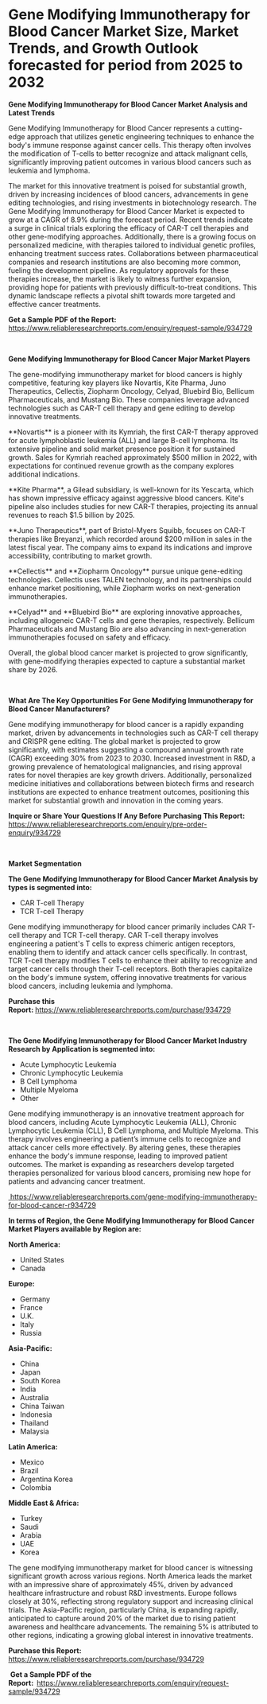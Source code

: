 <p><h1>Gene Modifying Immunotherapy for Blood Cancer Market Size, Market Trends, and Growth Outlook forecasted for period from 2025 to 2032</h1></p><p><strong>Gene Modifying Immunotherapy for Blood Cancer Market Analysis and Latest Trends</strong></p>
<p><p>Gene Modifying Immunotherapy for Blood Cancer represents a cutting-edge approach that utilizes genetic engineering techniques to enhance the body's immune response against cancer cells. This therapy often involves the modification of T-cells to better recognize and attack malignant cells, significantly improving patient outcomes in various blood cancers such as leukemia and lymphoma. </p><p>The market for this innovative treatment is poised for substantial growth, driven by increasing incidences of blood cancers, advancements in gene editing technologies, and rising investments in biotechnology research. The Gene Modifying Immunotherapy for Blood Cancer Market is expected to grow at a CAGR of 8.9% during the forecast period. Recent trends indicate a surge in clinical trials exploring the efficacy of CAR-T cell therapies and other gene-modifying approaches. Additionally, there is a growing focus on personalized medicine, with therapies tailored to individual genetic profiles, enhancing treatment success rates. Collaborations between pharmaceutical companies and research institutions are also becoming more common, fueling the development pipeline. As regulatory approvals for these therapies increase, the market is likely to witness further expansion, providing hope for patients with previously difficult-to-treat conditions. This dynamic landscape reflects a pivotal shift towards more targeted and effective cancer treatments.</p></p>
<p><strong>Get a Sample PDF of the Report:&nbsp;</strong> <a href="https://www.reliableresearchreports.com/enquiry/request-sample/934729?utm_campaign=31&utm_medium=2&utm_source=Github&utm_content=ia&utm_term=18042025&utm_id=gene-modifying-immunotherapy-for-blood-cancer">https://www.reliableresearchreports.com/enquiry/request-sample/934729</a></p>
<p>&nbsp;</p>
<p><strong>Gene Modifying Immunotherapy for Blood Cancer Major Market Players</strong></p>
<p><p>The gene-modifying immunotherapy market for blood cancers is highly competitive, featuring key players like Novartis, Kite Pharma, Juno Therapeutics, Cellectis, Ziopharm Oncology, Celyad, Bluebird Bio, Bellicum Pharmaceuticals, and Mustang Bio. These companies leverage advanced technologies such as CAR-T cell therapy and gene editing to develop innovative treatments.</p><p>**Novartis** is a pioneer with its Kymriah, the first CAR-T therapy approved for acute lymphoblastic leukemia (ALL) and large B-cell lymphoma. Its extensive pipeline and solid market presence position it for sustained growth. Sales for Kymriah reached approximately $500 million in 2022, with expectations for continued revenue growth as the company explores additional indications.</p><p>**Kite Pharma**, a Gilead subsidiary, is well-known for its Yescarta, which has shown impressive efficacy against aggressive blood cancers. Kite's pipeline also includes studies for new CAR-T therapies, projecting its annual revenues to reach $1.5 billion by 2025.</p><p>**Juno Therapeutics**, part of Bristol-Myers Squibb, focuses on CAR-T therapies like Breyanzi, which recorded around $200 million in sales in the latest fiscal year. The company aims to expand its indications and improve accessibility, contributing to market growth.</p><p>**Cellectis** and **Ziopharm Oncology** pursue unique gene-editing technologies. Cellectis uses TALEN technology, and its partnerships could enhance market positioning, while Ziopharm works on next-generation immunotherapies. </p><p>**Celyad** and **Bluebird Bio** are exploring innovative approaches, including allogeneic CAR-T cells and gene therapies, respectively. Bellicum Pharmaceuticals and Mustang Bio are also advancing in next-generation immunotherapies focused on safety and efficacy.</p><p>Overall, the global blood cancer market is projected to grow significantly, with gene-modifying therapies expected to capture a substantial market share by 2026.</p></p>
<p>&nbsp;</p>
<p><strong>What Are The Key Opportunities For Gene Modifying Immunotherapy for Blood Cancer Manufacturers?</strong></p>
<p><p>Gene modifying immunotherapy for blood cancer is a rapidly expanding market, driven by advancements in technologies such as CAR-T cell therapy and CRISPR gene editing. The global market is projected to grow significantly, with estimates suggesting a compound annual growth rate (CAGR) exceeding 30% from 2023 to 2030. Increased investment in R&D, a growing prevalence of hematological malignancies, and rising approval rates for novel therapies are key growth drivers. Additionally, personalized medicine initiatives and collaborations between biotech firms and research institutions are expected to enhance treatment outcomes, positioning this market for substantial growth and innovation in the coming years.</p></p>
<p><strong>Inquire or Share Your Questions If Any Before Purchasing This Report:</strong> <a href="https://www.reliableresearchreports.com/enquiry/pre-order-enquiry/934729?utm_campaign=31&utm_medium=2&utm_source=Github&utm_content=ia&utm_term=18042025&utm_id=gene-modifying-immunotherapy-for-blood-cancer">https://www.reliableresearchreports.com/enquiry/pre-order-enquiry/934729</a></p>
<p>&nbsp;</p>
<p><strong>Market Segmentation</strong></p>
<p><strong>The Gene Modifying Immunotherapy for Blood Cancer Market Analysis by types is segmented into:</strong></p>
<p><ul><li>CAR T-cell Therapy</li><li>TCR T-cell Therapy</li></ul></p>
<p><p>Gene modifying immunotherapy for blood cancer primarily includes CAR T-cell therapy and TCR T-cell therapy. CAR T-cell therapy involves engineering a patient's T cells to express chimeric antigen receptors, enabling them to identify and attack cancer cells specifically. In contrast, TCR T-cell therapy modifies T cells to enhance their ability to recognize and target cancer cells through their T-cell receptors. Both therapies capitalize on the body's immune system, offering innovative treatments for various blood cancers, including leukemia and lymphoma.</p></p>
<p><strong>Purchase this Report:&nbsp;</strong><a href="https://www.reliableresearchreports.com/purchase/934729?utm_campaign=31&utm_medium=2&utm_source=Github&utm_content=ia&utm_term=18042025&utm_id=gene-modifying-immunotherapy-for-blood-cancer">https://www.reliableresearchreports.com/purchase/934729</a></p>
<p>&nbsp;</p>
<p><strong>The Gene Modifying Immunotherapy for Blood Cancer Market Industry Research by Application is segmented into:</strong></p>
<p><ul><li>Acute Lymphocytic Leukemia</li><li>Chronic Lymphocytic Leukemia</li><li>B Cell Lymphoma</li><li>Multiple Myeloma</li><li>Other</li></ul></p>
<p><p>Gene modifying immunotherapy is an innovative treatment approach for blood cancers, including Acute Lymphocytic Leukemia (ALL), Chronic Lymphocytic Leukemia (CLL), B Cell Lymphoma, and Multiple Myeloma. This therapy involves engineering a patient’s immune cells to recognize and attack cancer cells more effectively. By altering genes, these therapies enhance the body's immune response, leading to improved patient outcomes. The market is expanding as researchers develop targeted therapies personalized for various blood cancers, promising new hope for patients and advancing cancer treatment.</p></p>
<p><a href="https://www.reliableresearchreports.com/gene-modifying-immunotherapy-for-blood-cancer-r934729?utm_campaign=31&utm_medium=2&utm_source=Github&utm_content=ia&utm_term=18042025&utm_id=gene-modifying-immunotherapy-for-blood-cancer">&nbsp;https://www.reliableresearchreports.com/gene-modifying-immunotherapy-for-blood-cancer-r934729</a></p>
<p><strong>In terms of Region, the Gene Modifying Immunotherapy for Blood Cancer Market Players available by Region are:</strong></p>
<p>
    <p> <strong> North America: </strong>
        <ul>
            <li>United States</li>
            <li>Canada</li>
        </ul>
        </p> 
    <p> <strong> Europe: </strong>
        <ul>
            <li>Germany</li>
            <li>France</li>
            <li>U.K.</li>
            <li>Italy</li>
            <li>Russia</li>
        </ul>
        </p> 
    <p> <strong> Asia-Pacific: </strong>
        <ul>
            <li>China</li>
            <li>Japan</li>
            <li>South Korea</li>
            <li>India</li>
            <li>Australia</li>
            <li>China Taiwan</li>
            <li>Indonesia</li>
            <li>Thailand</li>
            <li>Malaysia</li>
        </ul>
        </p> 
    <p> <strong> Latin America: </strong>
        <ul>
            <li>Mexico</li>
            <li>Brazil</li>
            <li>Argentina Korea</li>
            <li>Colombia</li>
        </ul>
        </p> 
    <p> <strong> Middle East & Africa: </strong>
        <ul>
            <li>Turkey</li>
            <li>Saudi</li>
            <li>Arabia</li>
            <li>UAE</li>
            <li>Korea</li>
        </ul>
    </p>
    </p>
<p><p>The gene modifying immunotherapy market for blood cancer is witnessing significant growth across various regions. North America leads the market with an impressive share of approximately 45%, driven by advanced healthcare infrastructure and robust R&D investments. Europe follows closely at 30%, reflecting strong regulatory support and increasing clinical trials. The Asia-Pacific region, particularly China, is expanding rapidly, anticipated to capture around 20% of the market due to rising patient awareness and healthcare advancements. The remaining 5% is attributed to other regions, indicating a growing global interest in innovative treatments.</p></p>
<p><strong>Purchase this Report: </strong><a href="https://www.reliableresearchreports.com/purchase/934729?utm_campaign=31&utm_medium=2&utm_source=Github&utm_content=ia&utm_term=18042025&utm_id=gene-modifying-immunotherapy-for-blood-cancer">https://www.reliableresearchreports.com/purchase/934729</a></p>
<p>&nbsp;<strong>Get a Sample PDF of the Report:&nbsp;&nbsp;</strong><a href="https://www.reliableresearchreports.com/enquiry/request-sample/934729?utm_campaign=31&utm_medium=2&utm_source=Github&utm_content=ia&utm_term=18042025&utm_id=gene-modifying-immunotherapy-for-blood-cancer">https://www.reliableresearchreports.com/enquiry/request-sample/934729</a></p>
<p><strong></strong></p>
<p><p></p><p></p><p></p></p>